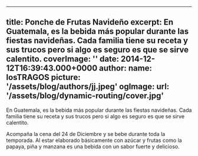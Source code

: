 
---
title: Ponche de Frutas Navideño
excerpt: En Guatemala, es la bebida más popular durante las fiestas navideñas. Cada familia tiene su receta y sus trucos pero si algo es seguro es que se sirve calentito. 
coverImage: ''
date: 2014-12-12T16:39:43.000+0000
author:
  name: losTRAGOS
  picture: '/assets/blog/authors/jj.jpeg'
ogImage:
  url: '/assets/blog/dynamic-routing/cover.jpg'
---
  En Guatemala, es la bebida más popular durante las fiestas navideñas. Cada familia tiene su receta y sus trucos pero si algo es seguro es que se sirve calentito.

Acompaña la cena del 24 de Diciembre y se bebe durante toda la temporada. Al estar elaborado básicamente con azúcar y frutas como la papaya, piña y manzana es una bebida con un sabor fuerte y delicioso.
